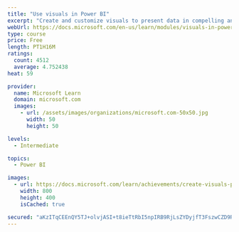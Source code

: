 ```yaml
---
title: "Use visuals in Power BI"
excerpt: "Create and customize visuals to present data in compelling and insightful ways."
webUrl: https://docs.microsoft.com/en-us/learn/modules/visuals-in-power-bi/
type: course
price: Free
length: PT1H16M
ratings:
  count: 4512
  average: 4.752438
heat: 59

provider:
  name: Microsoft Learn
  domain: microsoft.com
  images:
    - url: /assets/images/organizations/microsoft.com-50x50.jpg
      width: 50
      height: 50

levels:
  - Intermediate

topics:
  - Power BI

images:
  - url: https://docs.microsoft.com/learn/achievements/create-visuals-power-bi-desktop-social.png
    width: 800
    height: 400
    isCached: true

secured: "aKzITqCEEnQY5TJ+olvjASI+t8ieTtRbI5npIRB9RjLsZYDyjfT3FszwCZD9RjUoBlVyjEpcxUaZHYP5FgThmwbfij9ZjAo9Gxr5aoKHmhhH1KVKjxc3rofeqdgoPAb8sm9dnW6/u/gz+FeldXQ6OYFgVaG/eZ9k5HX1gJsPe+vtWqDn99lHHiwyq5aEddxCTOLyI6N3NaE0bXRCoHPGqU2vXop6bEGnPczzRPa8JSAnfB/DWb/5bFiSNb2656dM1IH0rSrG8mQH1OH0ZkqzWS0quzG7CDOQp+dkiggK2CSRxUfAIsSTybXHlFX9C2rQdLULSgEVFqUd7qplwGcmGjWgIxMyuuSUT4KPoIEs2618Rt5ht5nEWXsySLtMNZQ7zDu2DsD6vehRNjmoH74xuvNCgn6VEmoiKFh5793uE98=;Oh/nhf/HD94gK2GZQAPevg=="
---
```


